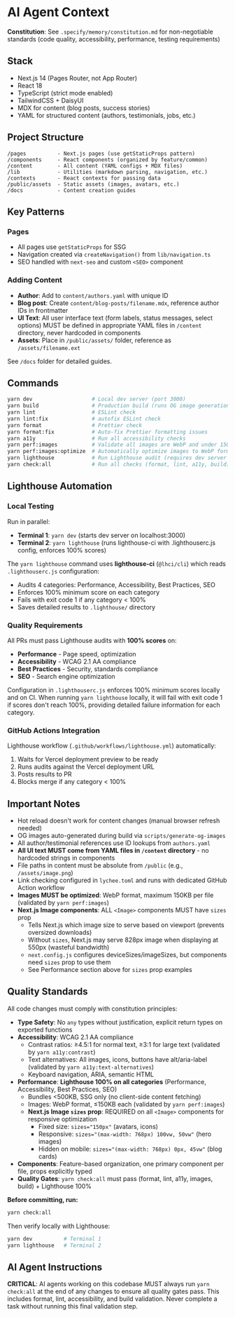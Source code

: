 # AI Agent Context

**Constitution**: See `.specify/memory/constitution.md` for non-negotiable standards (code quality, accessibility, performance, testing requirements)

## Stack

- Next.js 14 (Pages Router, not App Router)
- React 18
- TypeScript (strict mode enabled)
- TailwindCSS + DaisyUI
- MDX for content (blog posts, success stories)
- YAML for structured content (authors, testimonials, jobs, etc.)

## Project Structure

```
/pages          - Next.js pages (use getStaticProps pattern)
/components     - React components (organized by feature/common)
/content        - All content (YAML configs + MDX files)
/lib            - Utilities (markdown parsing, navigation, etc.)
/contexts       - React contexts for passing data
/public/assets  - Static assets (images, avatars, etc.)
/docs           - Content creation guides
```

## Key Patterns

### Pages

- All pages use `getStaticProps` for SSG
- Navigation created via `createNavigation()` from `lib/navigation.ts`
- SEO handled with `next-seo` and custom `<SEO>` component

### Adding Content

- **Author**: Add to `content/authors.yaml` with unique ID
- **Blog post**: Create `content/blog-posts/filename.mdx`, reference author IDs in frontmatter
- **UI Text**: All user interface text (form labels, status messages, select options) MUST be defined in appropriate YAML files in `/content` directory, never hardcoded in components
- **Assets**: Place in `/public/assets/` folder, reference as `/assets/filename.ext`

See `/docs` folder for detailed guides.

## Commands

```bash
yarn dev                   # Local dev server (port 3000)
yarn build                 # Production build (runs OG image generation first)
yarn lint                  # ESLint check
yarn lint:fix              # autofix ESLint check
yarn format                # Prettier check
yarn format:fix            # Auto-fix Prettier formatting issues
yarn a11y                  # Run all accessibility checks
yarn perf:images           # Validate all images are WebP and under 150KB
yarn perf:images:optimize  # Automatically optimize images to WebP format
yarn lighthouse            # Run Lighthouse audit (requires dev server running)
yarn check:all             # Run all checks (format, lint, a11y, build)
```

## Lighthouse Automation

### Local Testing

Run in parallel:

- **Terminal 1**: `yarn dev` (starts dev server on localhost:3000)
- **Terminal 2**: `yarn lighthouse` (runs lighthouse-ci with .lighthouserc.js config, enforces 100% scores)

The `yarn lighthouse` command uses **lighthouse-ci** (`@lhci/cli`) which reads `.lighthouserc.js` configuration:

- Audits 4 categories: Performance, Accessibility, Best Practices, SEO
- Enforces 100% minimum score on each category
- Fails with exit code 1 if any category < 100%
- Saves detailed results to `.lighthouse/` directory

### Quality Requirements

All PRs must pass Lighthouse audits with **100% scores** on:

- **Performance** - Page speed, optimization
- **Accessibility** - WCAG 2.1 AA compliance
- **Best Practices** - Security, standards compliance
- **SEO** - Search engine optimization

Configuration in `.lighthouserc.js` enforces 100% minimum scores locally and on CI. When running `yarn lighthouse` locally, it will fail with exit code 1 if scores don't reach 100%, providing detailed failure information for each category.

### GitHub Actions Integration

Lighthouse workflow (`.github/workflows/lighthouse.yml`) automatically:

1. Waits for Vercel deployment preview to be ready
2. Runs audits against the Vercel deployment URL
3. Posts results to PR
4. Blocks merge if any category < 100%

## Important Notes

- Hot reload doesn't work for content changes (manual browser refresh needed)
- OG images auto-generated during build via `scripts/generate-og-images`
- All author/testimonial references use ID lookups from `authors.yaml`
- **All UI text MUST come from YAML files in `/content` directory** - no hardcoded strings in components
- File paths in content must be absolute from `/public` (e.g., `/assets/image.png`)
- Link checking configured in `lychee.toml` and runs with dedicated GitHub Action workflow
- **Images MUST be optimized**: WebP format, maximum 150KB per file (validated by `yarn perf:images`)
- **Next.js Image components**: ALL `<Image>` components MUST have `sizes` prop
  - Tells Next.js which image size to serve based on viewport (prevents oversized downloads)
  - Without `sizes`, Next.js may serve 828px image when displaying at 550px (wasteful bandwidth)
  - `next.config.js` configures deviceSizes/imageSizes, but components need `sizes` prop to use them
  - See Performance section above for `sizes` prop examples

## Quality Standards

All code changes must comply with constitution principles:

- **Type Safety**: No `any` types without justification, explicit return types on exported functions
- **Accessibility**: WCAG 2.1 AA compliance
  - Contrast ratios: ≥4.5:1 for normal text, ≥3:1 for large text (validated by `yarn a11y:contrast`)
  - Text alternatives: All images, icons, buttons have alt/aria-label (validated by `yarn a11y:text-alternatives`)
  - Keyboard navigation, ARIA, semantic HTML
- **Performance**: **Lighthouse 100% on all categories** (Performance, Accessibility, Best Practices, SEO)
  - Bundles <500KB, SSG only (no client-side content fetching)
  - Images: WebP format, ≤150KB each (validated by `yarn perf:images`)
  - **Next.js Image `sizes` prop**: REQUIRED on all `<Image>` components for responsive optimization
    - Fixed size: `sizes="150px"` (avatars, icons)
    - Responsive: `sizes="(max-width: 768px) 100vw, 50vw"` (hero images)
    - Hidden on mobile: `sizes="(max-width: 768px) 0px, 45vw"` (blog cards)
- **Components**: Feature-based organization, one primary component per file, props explicitly typed
- **Quality Gates**: `yarn check:all` must pass (format, lint, a11y, images, build) + Lighthouse 100%

**Before committing, run:**

```bash
yarn check:all
```

Then verify locally with Lighthouse:

```bash
yarn dev          # Terminal 1
yarn lighthouse   # Terminal 2
```

## AI Agent Instructions

**CRITICAL**: AI agents working on this codebase MUST always run `yarn check:all` at the end of any changes to ensure all quality gates pass. This includes format, lint, accessibility, and build validation. Never complete a task without running this final validation step.

